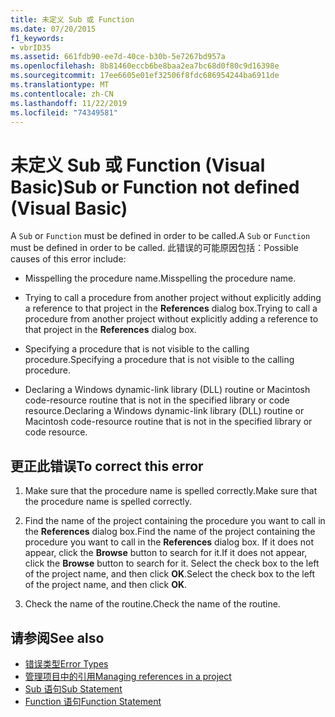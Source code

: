 ```yaml
---
title: 未定义 Sub 或 Function
ms.date: 07/20/2015
f1_keywords:
- vbrID35
ms.assetid: 661fdb90-ee7d-40ce-b30b-5e7267bd957a
ms.openlocfilehash: 8b81460eccb6be8baa2ea7bc68d0f80c9d16398e
ms.sourcegitcommit: 17ee6605e01ef32506f8fdc686954244ba6911de
ms.translationtype: MT
ms.contentlocale: zh-CN
ms.lasthandoff: 11/22/2019
ms.locfileid: "74349581"
---
```

# <a name="sub-or-function-not-defined-visual-basic"></a><span data-ttu-id="811d3-102">未定义 Sub 或 Function (Visual Basic)</span><span class="sxs-lookup"><span data-stu-id="811d3-102">Sub or Function not defined (Visual Basic)</span></span>
<span data-ttu-id="811d3-103">A `Sub` or `Function` must be defined in order to be called.</span><span class="sxs-lookup"><span data-stu-id="811d3-103">A `Sub` or `Function` must be defined in order to be called.</span></span> <span data-ttu-id="811d3-104">此错误的可能原因包括：</span><span class="sxs-lookup"><span data-stu-id="811d3-104">Possible causes of this error include:</span></span>  
  
- <span data-ttu-id="811d3-105">Misspelling the procedure name.</span><span class="sxs-lookup"><span data-stu-id="811d3-105">Misspelling the procedure name.</span></span>  
  
- <span data-ttu-id="811d3-106">Trying to call a procedure from another project without explicitly adding a reference to that project in the **References** dialog box.</span><span class="sxs-lookup"><span data-stu-id="811d3-106">Trying to call a procedure from another project without explicitly adding a reference to that project in the **References** dialog box.</span></span>  
  
- <span data-ttu-id="811d3-107">Specifying a procedure that is not visible to the calling procedure.</span><span class="sxs-lookup"><span data-stu-id="811d3-107">Specifying a procedure that is not visible to the calling procedure.</span></span>  
  
- <span data-ttu-id="811d3-108">Declaring a Windows dynamic-link library (DLL) routine or Macintosh code-resource routine that is not in the specified library or code resource.</span><span class="sxs-lookup"><span data-stu-id="811d3-108">Declaring a Windows dynamic-link library (DLL) routine or Macintosh code-resource routine that is not in the specified library or code resource.</span></span>  
  
## <a name="to-correct-this-error"></a><span data-ttu-id="811d3-109">更正此错误</span><span class="sxs-lookup"><span data-stu-id="811d3-109">To correct this error</span></span>  
  
1. <span data-ttu-id="811d3-110">Make sure that the procedure name is spelled correctly.</span><span class="sxs-lookup"><span data-stu-id="811d3-110">Make sure that the procedure name is spelled correctly.</span></span>  
  
2. <span data-ttu-id="811d3-111">Find the name of the project containing the procedure you want to call in the **References** dialog box.</span><span class="sxs-lookup"><span data-stu-id="811d3-111">Find the name of the project containing the procedure you want to call in the **References** dialog box.</span></span> <span data-ttu-id="811d3-112">If it does not appear, click the **Browse** button to search for it.</span><span class="sxs-lookup"><span data-stu-id="811d3-112">If it does not appear, click the **Browse** button to search for it.</span></span> <span data-ttu-id="811d3-113">Select the check box to the left of the project name, and then click **OK**.</span><span class="sxs-lookup"><span data-stu-id="811d3-113">Select the check box to the left of the project name, and then click **OK**.</span></span>  
  
3. <span data-ttu-id="811d3-114">Check the name of the routine.</span><span class="sxs-lookup"><span data-stu-id="811d3-114">Check the name of the routine.</span></span>  
  
## <a name="see-also"></a><span data-ttu-id="811d3-115">请参阅</span><span class="sxs-lookup"><span data-stu-id="811d3-115">See also</span></span>

- [<span data-ttu-id="811d3-116">错误类型</span><span class="sxs-lookup"><span data-stu-id="811d3-116">Error Types</span></span>](../../../visual-basic/programming-guide/language-features/error-types.md)
- [<span data-ttu-id="811d3-117">管理项目中的引用</span><span class="sxs-lookup"><span data-stu-id="811d3-117">Managing references in a project</span></span>](/visualstudio/ide/managing-references-in-a-project)
- [<span data-ttu-id="811d3-118">Sub 语句</span><span class="sxs-lookup"><span data-stu-id="811d3-118">Sub Statement</span></span>](../../../visual-basic/language-reference/statements/sub-statement.md)
- [<span data-ttu-id="811d3-119">Function 语句</span><span class="sxs-lookup"><span data-stu-id="811d3-119">Function Statement</span></span>](../../../visual-basic/language-reference/statements/function-statement.md)
